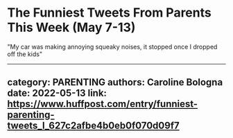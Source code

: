 # The Funniest Tweets From Parents This Week (May 7-13)

"My car was making annoying squeaky noises, it stopped once I dropped off the kids"

---
category: PARENTING
authors: Caroline Bologna
date: 2022-05-13
link: https://www.huffpost.com/entry/funniest-parenting-tweets_l_627c2afbe4b0eb0f070d09f7
---
